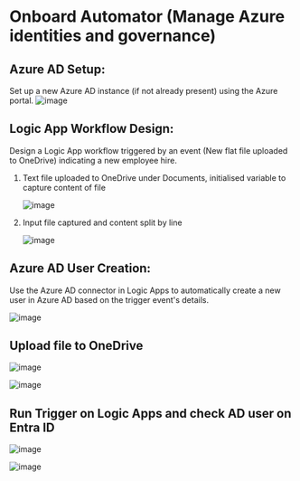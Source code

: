 # Onboard Automator (Manage Azure identities and governance)

## Azure AD Setup:
Set up a new Azure AD instance (if not already present) using the Azure portal.
![image](https://github.com/linkgoba/Azure-Administration/assets/129736461/078f1b27-d1d7-4f2a-a53e-e938e7ce1323)

## Logic App Workflow Design:
Design a Logic App workflow triggered by an event (New flat file uploaded to OneDrive) indicating a new employee hire.
1. Text file uploaded to OneDrive under Documents, initialised variable to capture content of file

   ![image](https://github.com/linkgoba/Azure-Administration/assets/129736461/6d0c7e8d-3a3a-4cf8-894a-f4c350053076)

2. Input file captured and content split by line

   ![image](https://github.com/linkgoba/Azure-Administration/assets/129736461/42b6679b-cf8a-463d-a4a4-a910b63d627f)

## Azure AD User Creation:
Use the Azure AD connector in Logic Apps to automatically create a new user in Azure AD based on the trigger event's details.

![image](https://github.com/linkgoba/Azure-Administration/assets/129736461/454f1851-e4ea-41a5-8a1c-db70c1c28623)

## Upload file to OneDrive

![image](https://github.com/linkgoba/Azure-Administration/assets/129736461/37e90edd-af76-4ea2-b6a0-64457f8340ff)

![image](https://github.com/linkgoba/Azure-Administration/assets/129736461/2cba3674-f1c6-4e13-9755-86c9ff5802e3)


## Run Trigger on Logic Apps and check AD user on Entra ID

![image](https://github.com/linkgoba/Azure-Administration/assets/129736461/4a002d3b-0b7d-4546-8f97-e80cf26a49d9)

![image](https://github.com/linkgoba/Azure-Administration/assets/129736461/16c68638-d8f0-46bc-b98e-30e1202cf751)





